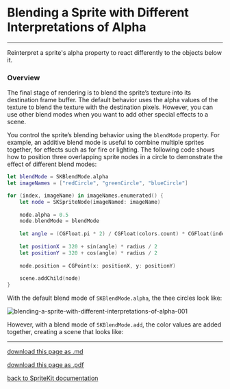 # Blending a Sprite with Different Interpretations of Alpha

--------------------

Reinterpret a sprite's alpha property to react differently to the objects below it.

### Overview

The final stage of rendering is to blend the sprite’s texture into its destination frame buffer. The default behavior uses the alpha values of the texture to blend the texture with the destination pixels. However, you can use other blend modes when you want to add other special effects to a scene.

You control the sprite’s blending behavior using the `blendMode` property. For example, an additive blend mode is useful to combine multiple sprites together, for effects such as for fire or lighting. The following code shows how to position three overlapping sprite nodes in a circle to demonstrate the effect of different blend modes:

```swift
let blendMode = SKBlendMode.alpha
let imageNames = ["redCircle", "greenCircle", "blueCircle"]

for (index, imageName) in imageNames.enumerated() {
    let node = SKSpriteNode(imageNamed: imageName)
    
    node.alpha = 0.5
    node.blendMode = blendMode
    
    let angle = (CGFloat.pi * 2) / CGFloat(colors.count) * CGFloat(index)
    
    let positionX = 320 + sin(angle) * radius / 2
    let positionY = 320 + cos(angle) * radius / 2
    
    node.position = CGPoint(x: positionX, y: positionY)
    
    scene.addChild(node)
}
```

With the default blend mode of `SKBlendMode.alpha`, the thee circles look like:

![blending-a-sprite-with-different-interpretations-of-alpha-001](/images/029-skspritenode-blending-a-sprite-with-different-interpretations-of-alpha-001.png)

However, with a blend mode of `SKBlendMode.add`, the color values are added together, creating a scene that looks like:

----------------------------

[download this page as .md](https://raw.githubusercontent.com/retrokid/retrokid.github.io/master/tech_notes/spritekit_documentation/029-skspritenode-blending-a-sprite-with-different-interpretations-of-alpha.md)

[download this page as .pdf](https://github.com/retrokid/retrokid.github.io/raw/master/tech_notes/spritekit_documentation/029-skspritenode-blending-a-sprite-with-different-interpretations-of-alpha.pdf)

[back to SpriteKit documentation](./spritekit-documentation)
